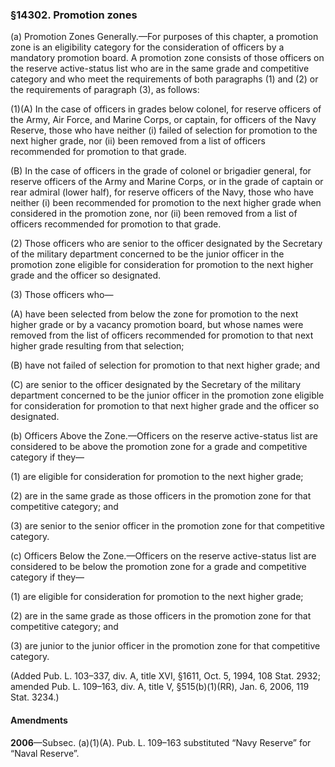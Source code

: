 ### §14302. Promotion zones ###

(a) Promotion Zones Generally.—For purposes of this chapter, a promotion zone is an eligibility category for the consideration of officers by a mandatory promotion board. A promotion zone consists of those officers on the reserve active-status list who are in the same grade and competitive category and who meet the requirements of both paragraphs (1) and (2) or the requirements of paragraph (3), as follows:

(1)(A) In the case of officers in grades below colonel, for reserve officers of the Army, Air Force, and Marine Corps, or captain, for officers of the Navy Reserve, those who have neither (i) failed of selection for promotion to the next higher grade, nor (ii) been removed from a list of officers recommended for promotion to that grade.

(B) In the case of officers in the grade of colonel or brigadier general, for reserve officers of the Army and Marine Corps, or in the grade of captain or rear admiral (lower half), for reserve officers of the Navy, those who have neither (i) been recommended for promotion to the next higher grade when considered in the promotion zone, nor (ii) been removed from a list of officers recommended for promotion to that grade.

(2) Those officers who are senior to the officer designated by the Secretary of the military department concerned to be the junior officer in the promotion zone eligible for consideration for promotion to the next higher grade and the officer so designated.

(3) Those officers who—

(A) have been selected from below the zone for promotion to the next higher grade or by a vacancy promotion board, but whose names were removed from the list of officers recommended for promotion to that next higher grade resulting from that selection;

(B) have not failed of selection for promotion to that next higher grade; and

(C) are senior to the officer designated by the Secretary of the military department concerned to be the junior officer in the promotion zone eligible for consideration for promotion to that next higher grade and the officer so designated.

(b) Officers Above the Zone.—Officers on the reserve active-status list are considered to be above the promotion zone for a grade and competitive category if they—

(1) are eligible for consideration for promotion to the next higher grade;

(2) are in the same grade as those officers in the promotion zone for that competitive category; and

(3) are senior to the senior officer in the promotion zone for that competitive category.

(c) Officers Below the Zone.—Officers on the reserve active-status list are considered to be below the promotion zone for a grade and competitive category if they—

(1) are eligible for consideration for promotion to the next higher grade;

(2) are in the same grade as those officers in the promotion zone for that competitive category; and

(3) are junior to the junior officer in the promotion zone for that competitive category.

(Added Pub. L. 103–337, div. A, title XVI, §1611, Oct. 5, 1994, 108 Stat. 2932; amended Pub. L. 109–163, div. A, title V, §515(b)(1)(RR), Jan. 6, 2006, 119 Stat. 3234.)

#### Amendments ####

**2006**—Subsec. (a)(1)(A). Pub. L. 109–163 substituted “Navy Reserve” for “Naval Reserve”.